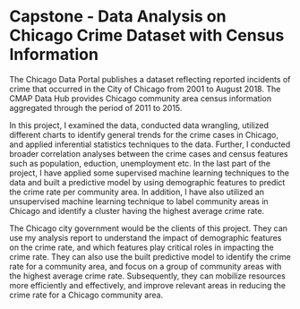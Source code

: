 # Capstone - Data Analysis on Chicago Crime Dataset with Census Information

The Chicago Data Portal publishes a dataset reflecting reported incidents of crime that occurred in the City of Chicago from 2001 to August 2018. The CMAP Data Hub provides Chicago community area census information aggregated through the period of 2011 to 2015.

In this project, I examined the data, conducted data wrangling, utilized different charts to identify general trends for the crime cases in Chicago, and applied inferential statistics techniques to the data. Further, I conducted broader correlation analyses between the crime cases and census features such as population, eduction, unemployment etc.  In the last part of the project, I have applied some supervised machine learning techniques to the data and built a predictive model by using demographic features to predict the crime rate per community area. In addition, I have also utilized an unsupervised machine learning technique to label community areas in Chicago and identify a cluster having the highest average crime rate.

The Chicago city government would be the clients of this project. They can use my analysis report to understand the impact of demographic features on the crime rate, and which features play critical roles in impacting the crime rate. They can also use the built predictive model to identify the crime rate for a community area, and focus on a group of community areas with the highest average crime rate. Subsequently, they can mobilize resources more efficiently and effectively, and improve relevant areas in reducing the crime rate for a Chicago community area.


